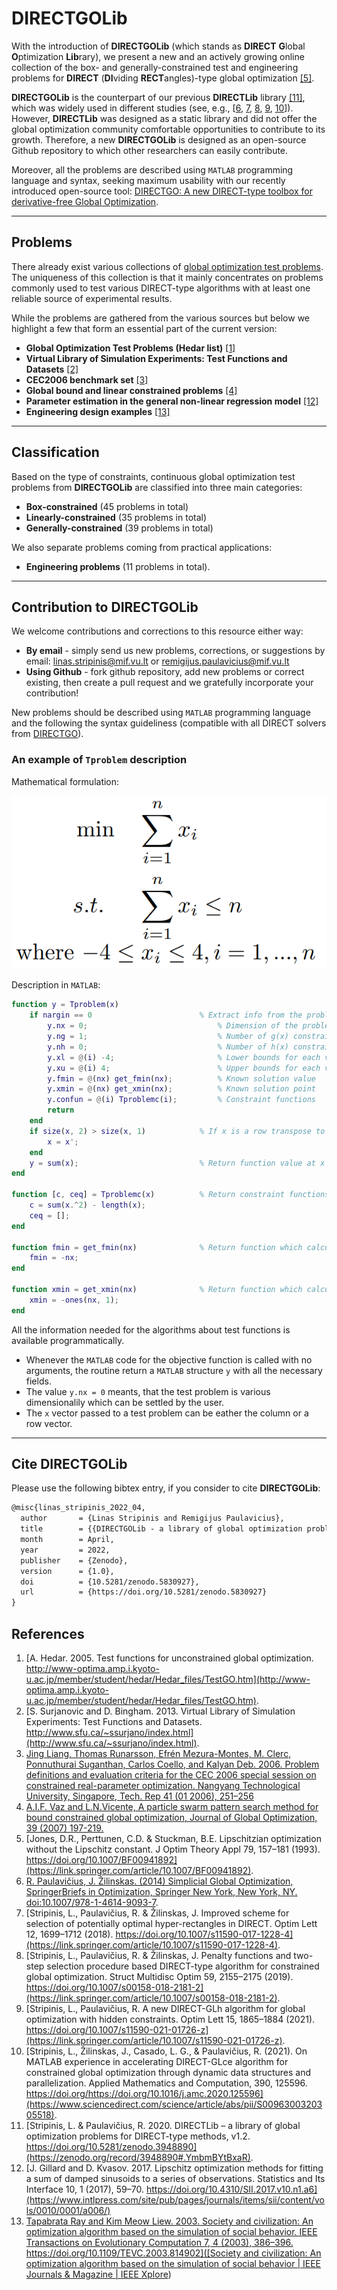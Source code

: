 # DIRECTGOLib

With the introduction of **DIRECTGOLib** (which stands as **DIRECT** **G**lobal **O**ptimization **Lib**rary), we present a new and an actively growing online collection of the box- and generally-constrained  test and engineering problems for **DIRECT** (**DI**viding **RECT**angles)-type global optimization [[5]](https://link.springer.com/article/10.1007/BF00941892). 

**DIRECTGOLib** is the counterpart of our previous **DIRECTLib** library [[11]](https://zenodo.org/record/3948890#.YmbmBYtBxaR), which was widely used in different studies (see, e.g., [[6](https://link.springer.com/book/10.1007/978-1-4614-9093-7), [7](https://link.springer.com/article/10.1007/s11590-017-1228-4), [8](https://link.springer.com/article/10.1007/s00158-018-2181-2), [9](https://link.springer.com/article/10.1007/s11590-021-01726-z), [10](https://www.sciencedirect.com/science/article/abs/pii/S0096300320305518)]). However, **DIRECTLib** was designed as a static library and did not offer the global optimization community comfortable opportunities to contribute to its growth. Therefore, a new **DIRECTGOLib** is designed as an open-source Github repository to which other researchers can easily contribute. 

Moreover, all the problems are described using `MATLAB` programming language and syntax, seeking maximum usability with our recently introduced open-source tool: [DIRECTGO: A new DIRECT-type toolbox for derivative-free Global Optimization](https://github.com/blockchain-group/DIRECTGO).

---

## Problems
There already exist various collections of [global optimization test problems](https://github.com/ekhoda/optimization_problem_libraries#global-optimization). The uniqueness of this collection is that it mainly concentrates on problems commonly used to test various DIRECT-type algorithms with at least one reliable source of experimental results.  

While the problems are gathered from the various sources but below we highlight a few that form an essential part of the current version:
- **Global Optimization Test Problems (Hedar list)** [[1]](http://www-optima.amp.i.kyoto-u.ac.jp/member/student/hedar/Hedar_files/TestGO.htm)
- **Virtual Library of Simulation Experiments: Test Functions and Datasets** [[2]](http://www.sfu.ca/~ssurjano/index.html)
- **CEC2006 benchmark set** [[3]](https://www.semanticscholar.org/paper/Problem-Deflnitions-and-Evaluation-Criteria-for-the-Liang-Runarsson/c8360687b24fba42bd284e0887807497433e4d39)
- **Global bound and linear constrained problems** [[4]](http://www.norg.uminho.pt/aivaz/pswarm/)
- **Parameter estimation in the general non-linear regression model** [[12]](https://www.intlpress.com/site/pub/pages/journals/items/sii/content/vols/0010/0001/a006/)
- **Engineering design examples** [[13]](https://ieeexplore.ieee.org/document/1223578)

---

## Classification
Based on the type of constraints, continuous global optimization test problems from **DIRECTGOLib** are classified into three main categories:
- **Box-constrained** (45 problems in total)
- **Linearly-constrained** (35 problems in total)
- **Generally-constrained** (39 problems in total)

We also separate problems coming from practical applications:
- **Engineering problems** (11 problems in total).

---

## Contribution to DIRECTGOLib
We welcome contributions and corrections to this resource either way:

- **By email** - simply send us new problems, corrections, or suggestions by email: linas.stripinis@mif.vu.lt or remigijus.paulavicius@mif.vu.lt
- **Using Github** - fork github repository, add new problems or correct existing, then create a pull request and we gratefully incorporate your contribution!

New problems should be described using `MATLAB` programming language and the following the syntax guideliness (compatible with all DIRECT solvers from [DIRECTGO](https://github.com/blockchain-group/DIRECTGO)).

### An example of `Tproblem` description

Mathematical formulation:

![](img/tproblem.png)

Description in `MATLAB`:


```matlab
function y = Tproblem(x)                 
    if nargin == 0			              % Extract info from the problem
        y.nx = 0;                             % Dimension of the problem
        y.ng = 1;                             % Number of g(x) constraints
        y.nh = 0;                             % Number of h(x) constraints
        y.xl = @(i) -4;                       % Lower bounds for each variable
        y.xu = @(i) 4;			              % Upper bounds for each variable
        y.fmin = @(nx) get_fmin(nx);          % Known solution value
        y.xmin = @(nx) get_xmin(nx);          % Known solution point
        y.confun = @(i) Tproblemc(i);         % Constraint functions
        return
    end
    if size(x, 2) > size(x, 1)            % If x is a row transpose to column          
        x = x';
    end
    y = sum(x);	        		          % Return function value at x
end

function [c, ceq] = Tproblemc(x)	      % Return constraint functions
	c = sum(x.^2) - length(x);
	ceq = [];
end

function fmin = get_fmin(nx)		      % Return function which calculates minima value
    fmin = -nx;
end

function xmin = get_xmin(nx)		      % Return function which calculates minima point
    xmin = -ones(nx, 1);
end
```

All the information needed for the algorithms about test functions is available programmatically. 
- Whenever the `MATLAB` code for the objective function is called with no arguments, the routine return a `MATLAB` structure `y` with all the necessary fields.
- The value `y.nx = 0` meants, that the test problem is various dimensionalily which can be settled by the user.
- The `x` vector passed to a test problem can be eather the column or a row vector.

---

## Cite DIRECTGOLib
Please use the following bibtex entry, if you consider to cite **DIRECTGOLib**:

```latex
@misc{linas_stripinis_2022_04,
  author       = {Linas Stripinis and Remigijus Paulavicius},
  title        = {{DIRECTGOLib - a library of global optimization problems for DIRECT-type methods}},
  month        = April,
  year         = 2022,
  publisher    = {Zenodo},
  version      = {1.0},
  doi          = {10.5281/zenodo.5830927},
  url          = {https://doi.org/10.5281/zenodo.5830927}
}
```

## References

1. [A. Hedar. 2005. Test functions for unconstrained global optimization. http://www-optima.amp.i.kyoto-u.ac.jp/member/student/hedar/Hedar_files/TestGO.htm](http://www-optima.amp.i.kyoto-u.ac.jp/member/student/hedar/Hedar_files/TestGO.htm).
2. [S. Surjanovic and D. Bingham. 2013. Virtual Library of Simulation Experiments: Test Functions and Datasets. http://www.sfu.ca/~ssurjano/index.html](http://www.sfu.ca/~ssurjano/index.html).
3. [Jing Liang, Thomas Runarsson, Efrén Mezura-Montes, M. Clerc, Ponnuthurai Suganthan, Carlos Coello, and Kalyan Deb. 2006. Problem definitions and evaluation criteria for the CEC 2006 special session on constrained real-parameter optimization. Nangyang Technological University, Singapore, Tech. Rep 41 (01 2006), 251–256](https://www.semanticscholar.org/paper/Problem-Deflnitions-and-Evaluation-Criteria-for-the-Liang-Runarsson/c8360687b24fba42bd284e0887807497433e4d39)
4. [A.I.F. Vaz and L.N.Vicente, A particle swarm pattern search method for bound constrained global optimization, Journal of Global Optimization, 39 (2007) 197-219.](http://www.norg.uminho.pt/aivaz/pswarm/)
5. [Jones, D.R., Perttunen, C.D. & Stuckman, B.E. Lipschitzian optimization without the Lipschitz constant. J Optim Theory Appl 79, 157–181 (1993). https://doi.org/10.1007/BF00941892](https://link.springer.com/article/10.1007/BF00941892).
6. [R. Paulavičius, J. Žilinskas. (2014) Simplicial Global Optimization, SpringerBriefs in Optimization, Springer New York, New York, NY. doi:10.1007/978-1-4614-9093-7](https://link.springer.com/book/10.1007/978-1-4614-9093-7).
7. [Stripinis, L., Paulavičius, R. & Žilinskas, J. Improved scheme for selection of potentially optimal hyper-rectangles in DIRECT. Optim Lett 12, 1699–1712 (2018). https://doi.org/10.1007/s11590-017-1228-4](https://link.springer.com/article/10.1007/s11590-017-1228-4).
8. [Stripinis, L., Paulavičius, R. & Žilinskas, J. Penalty functions and two-step selection procedure based DIRECT-type algorithm for constrained global optimization. Struct Multidisc Optim 59, 2155–2175 (2019). https://doi.org/10.1007/s00158-018-2181-2](https://link.springer.com/article/10.1007/s00158-018-2181-2).
9. [Stripinis, L., Paulavičius, R. A new DIRECT-GLh algorithm for global optimization with hidden constraints. Optim Lett 15, 1865–1884 (2021). https://doi.org/10.1007/s11590-021-01726-z](https://link.springer.com/article/10.1007/s11590-021-01726-z).
10. [Stripinis, L., Žilinskas, J., Casado, L. G., & Paulavičius, R. (2021). On MATLAB experience in accelerating DIRECT-GLce algorithm for constrained global optimization through dynamic data structures and parallelization. Applied Mathematics and Computation, 390, 125596. https://doi.org/https://doi.org/10.1016/j.amc.2020.125596](https://www.sciencedirect.com/science/article/abs/pii/S0096300320305518).
11. [Stripinis, L. & Paulavičius, R. 2020. DIRECTLib – a library of global optimization problems for DIRECT-type methods, v1.2. https://doi.org/10.5281/zenodo.3948890](https://zenodo.org/record/3948890#.YmbmBYtBxaR).
12. [J. Gillard and D. Kvasov. 2017. Lipschitz optimization methods for fitting a sum of damped sinusoids to a series of observations. Statistics and Its Interface 10, 1 (2017), 59–70. https://doi.org/10.4310/SII.2017.v10.n1.a6](https://www.intlpress.com/site/pub/pages/journals/items/sii/content/vols/0010/0001/a006/)
13. [Tapabrata Ray and Kim Meow Liew. 2003. Society and civilization: An optimization algorithm based on the simulation of social behavior. IEEE Transactions on Evolutionary Computation 7, 4 (2003), 386–396. https://doi.org/10.1109/TEVC.2003.814902]([Society and civilization: An optimization algorithm based on the simulation of social behavior | IEEE Journals & Magazine | IEEE Xplore](https://ieeexplore.ieee.org/document/1223578))

